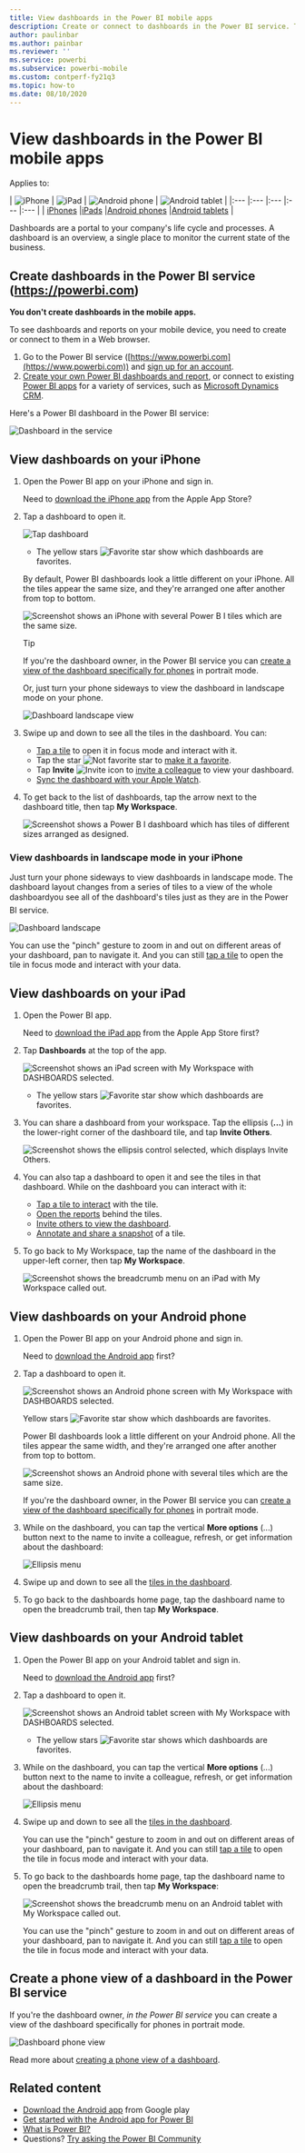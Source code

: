 ```yaml
---
title: View dashboards in the Power BI mobile apps
description: Create or connect to dashboards in the Power BI service. Then view them in the Power BI mobile apps.
author: paulinbar
ms.author: painbar
ms.reviewer: ''
ms.service: powerbi
ms.subservice: powerbi-mobile
ms.custom: contperf-fy21q3
ms.topic: how-to
ms.date: 08/10/2020
---
```

# View dashboards in the Power BI mobile apps
Applies to:

| ![iPhone](./media/mobile-apps-view-dashboard/iphone-logo-50-px.png) | ![iPad](./media/mobile-apps-view-dashboard/ipad-logo-50-px.png) | ![Android phone](./media/mobile-apps-view-dashboard/android-phone-logo-50-px.png) | ![Android tablet](./media/mobile-apps-view-dashboard/android-tablet-logo-50-px.png) | 
|:--- |:--- |:--- |:--- |:--- |
| [iPhones](mobile-apps-view-dashboard.md#view-dashboards-on-your-iphone) |[iPads](mobile-apps-view-dashboard.md#view-dashboards-on-your-ipad) |[Android phones](mobile-apps-view-dashboard.md#view-dashboards-on-your-android-phone) |[Android tablets](mobile-apps-view-dashboard.md#view-dashboards-on-your-android-tablet) |

Dashboards are a portal to your company's life cycle and processes. A dashboard is an overview, a single place to monitor the current state of the business.

## Create dashboards in the Power BI service (https://powerbi.com)
**You don't create dashboards in the mobile apps.** 

To see dashboards and reports on your mobile device, you need to create or connect to them in a Web browser. 

1. Go to the Power BI service ([https://www.powerbi.com](https://www.powerbi.com)) and [sign up for an account](../../fundamentals/service-self-service-signup-for-power-bi.md).
2. [Create your own Power BI dashboards and report](../../fundamentals/service-get-started.md), or connect to existing [Power BI apps](../../connect-data/service-connect-to-services.md) for a variety of services, such as [Microsoft Dynamics CRM](../../connect-data/service-connect-to-services.md).

Here's a Power BI dashboard in the Power BI service:

![Dashboard in the service](./media/mobile-apps-view-dashboard/power-bi-service-dashboard-sm.png)

## View dashboards on your iPhone
1. Open the Power BI app on your iPhone and sign in.
   
   Need to [download the iPhone app](https://go.microsoft.com/fwlink/?LinkId=522062) from the Apple App Store?
2. Tap a dashboard to open it.  
   
    ![Tap dashboard](./media/mobile-apps-view-dashboard/power-bi-iphone-dashboard-home.png)
   
   * The yellow stars ![Favorite star](././././media/mobile-apps-view-dashboard/power-bi-mobile-yes-favorite-icon.png) show which dashboards are favorites.
   
   By default, Power BI dashboards look a little different on your iPhone. All the tiles appear the same size, and they're arranged one after another from top to bottom.
   
    ![Screenshot shows an iPhone with several Power B I tiles which are the same size.](./media/mobile-apps-view-dashboard/power-bi-iphone-dashboard-portrait.png)
   
   > [!TIP]
   > If you're the dashboard owner, in the Power BI service you can [create a view of the dashboard specifically for phones](../../create-reports/service-create-dashboard-mobile-phone-view.md) in portrait mode. 
   > 
   > 
   
    Or, just turn your phone sideways to view the dashboard in landscape mode on your phone.
   
    ![Dashboard landscape view](././media/mobile-apps-view-dashboard/power-bi-iphone-dashboard-landscape.png)
3. Swipe up and down to see all the tiles in the dashboard. You can:
   
   * [Tap a tile](mobile-tiles-in-the-mobile-apps.md) to open it in focus mode and interact with it.
   * Tap the star ![Not favorite star](././media/mobile-apps-view-dashboard/power-bi-mobile-not-favorite-icon.png) to [make it a favorite](mobile-apps-favorites.md).
   * Tap **Invite** ![Invite icon](./media/mobile-apps-view-dashboard/pbi_ipad_shareiconblk.png) to [invite a colleague](mobile-share-dashboard-from-the-mobile-apps.md) to view your dashboard.
   * [Sync the dashboard with your Apple Watch](mobile-apple-watch.md).
4. To get back to the list of dashboards, tap the arrow next to the dashboard title, then tap **My Workspace**.
   
   ![Screenshot shows a Power B I dashboard which has tiles of different sizes arranged as designed.](./media/mobile-apps-view-dashboard/power-bi-iphone-breadcrumb.png)

### View dashboards in landscape mode in your iPhone
Just turn your phone sideways to view dashboards in landscape mode. The dashboard layout changes from a series of tiles to a view of the whole dashboard&#151;you see all of the dashboard's tiles just as they are in the Power BI service.

![Dashboard landscape](././media/mobile-apps-view-dashboard/power-bi-iphone-dashboard-landscape.png)

You can use the "pinch" gesture to zoom in and out on different areas of your dashboard, pan to navigate it. And you can still [tap a tile](mobile-tiles-in-the-mobile-apps.md) to open the tile in focus mode and interact with your data.

## View dashboards on your iPad
1. Open the Power BI app.
   
   Need to [download the iPad app](https://go.microsoft.com/fwlink/?LinkId=522062) from the Apple App Store first?
2. Tap **Dashboards** at the top of the app.  
   
   ![Screenshot shows an iPad screen with My Workspace with DASHBOARDS selected.](./media/mobile-apps-view-dashboard/power-bi-ipad-dashboard-home.png)
   
   * The yellow stars ![Favorite star](././././media/mobile-apps-view-dashboard/power-bi-mobile-yes-favorite-icon.png) show which dashboards are favorites.

3. You can share a dashboard from your workspace. Tap the ellipsis (**...**) in the lower-right corner of the dashboard tile, and tap **Invite Others**.
   
   ![Screenshot shows the ellipsis control selected, which displays Invite Others.](./media/mobile-apps-view-dashboard/power-bi-ipad-tile-invite-others.png)
4. You can also tap a dashboard to open it and see the tiles in that dashboard. While on the dashboard you can interact with it:
   
   * [Tap a tile to interact](mobile-tiles-in-the-mobile-apps.md) with the tile.
   * [Open the reports](mobile-reports-in-the-mobile-apps.md) behind the tiles.
   * [Invite others to view the dashboard](mobile-share-dashboard-from-the-mobile-apps.md).
   * [Annotate and share a snapshot](mobile-annotate-and-share-a-tile-from-the-mobile-apps.md) of a tile.
5. To go back to My Workspace, tap the name of the dashboard in the upper-left corner, then tap **My Workspace**.
   
   ![Screenshot shows the breadcrumb menu on an iPad with My Workspace called out.](./media/mobile-apps-view-dashboard/power-bi-dashboard-breadcrumb.png)

## View dashboards on your Android phone
1. Open the Power BI app on your Android phone and sign in.
   
   Need to [download the Android app](https://go.microsoft.com/fwlink/?LinkID=544867) first?
2. Tap a dashboard to open it.   
   
   ![Screenshot shows an Android phone screen with My Workspace with DASHBOARDS selected.](./media/mobile-apps-view-dashboard/power-bi-android-dashboards.png)

    Yellow stars ![Favorite star](././././media/mobile-apps-view-dashboard/power-bi-mobile-yes-favorite-icon.png) show which dashboards are favorites. 

    Power BI dashboards look a little different on your Android phone. All the tiles appear the same width, and they're arranged one after another from top to bottom.

    ![Screenshot shows an Android phone with several tiles which are the same size.](./media/mobile-apps-view-dashboard/pbi_andr_dash.png)

    If you're the dashboard owner, in the Power BI service you can [create a view of the dashboard specifically for phones](../../create-reports/service-create-dashboard-mobile-phone-view.md) in portrait mode. 

1. While on the dashboard, you can tap the vertical **More options** (...) button next to the name to invite a colleague, refresh, or get information about the dashboard:
   
   ![Ellipsis menu](././media/mobile-apps-view-dashboard/pbi_andr_dashellipsis.png)
2. Swipe up and down to see all the [tiles in the dashboard](mobile-tiles-in-the-mobile-apps.md). 
3. To go back to the dashboards home page, tap the dashboard name to open the breadcrumb trail, then tap **My Workspace**.   

## View dashboards on your Android tablet
1. Open the Power BI app on your Android tablet and sign in.
   
   Need to [download the Android app](https://go.microsoft.com/fwlink/?LinkID=544867) first?
2. Tap a dashboard to open it.   
   
   ![Screenshot shows an Android tablet screen with My Workspace with DASHBOARDS selected.](./media/mobile-apps-view-dashboard/power-bi-android-tablet-dashboard-home.png)
   
   * The yellow stars ![Favorite star](././././media/mobile-apps-view-dashboard/power-bi-mobile-yes-favorite-icon.png) shows which dashboards are favorites. 

3. While on the dashboard, you can tap the vertical **More options** (...) button next to the name to invite a colleague, refresh, or get information about the dashboard:
   
   ![Ellipsis menu](././media/mobile-apps-view-dashboard/pbi_andr_dashellipsis.png)
4. Swipe up and down to see all the [tiles in the dashboard](mobile-tiles-in-the-mobile-apps.md). 
   
   You can use the "pinch" gesture to zoom in and out on different areas of your dashboard, pan to navigate it. And you can still [tap a tile](mobile-tiles-in-the-mobile-apps.md) to open the tile in focus mode and interact with your data.
5. To go back to the dashboards home page, tap the dashboard name to open the breadcrumb trail, then tap **My Workspace**:
   
    ![Screenshot shows the breadcrumb menu on an Android tablet with My Workspace called out.](./media/mobile-apps-view-dashboard/power-bi-android-tablet-breadcrumb.png)

    You can use the "pinch" gesture to zoom in and out on different areas of your dashboard, pan to navigate it. And you can still [tap a tile](mobile-tiles-in-the-mobile-apps.md) to open the tile in focus mode and interact with your data.

## Create a phone view of a dashboard in the Power BI service
If you're the dashboard owner, *in the Power BI service* you can create a view of the dashboard specifically for phones in portrait mode. 

![Dashboard phone view](./media/mobile-apps-view-dashboard/power-bi-phone-dashboard-in-progress.png)

Read more about [creating a phone view of a dashboard](../../create-reports/service-create-dashboard-mobile-phone-view.md).

## Related content
* [Download the Android app](https://go.microsoft.com/fwlink/?LinkID=544867) from Google play  
* [Get started with the Android app for Power BI](mobile-android-app-get-started.md)  
* [What is Power BI?](../../fundamentals/power-bi-overview.md)
* Questions? [Try asking the Power BI Community](https://community.powerbi.com/)
